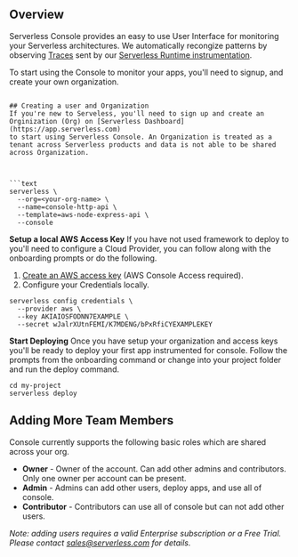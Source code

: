<!--
title: Using Serveless Console
menuText: Using Serveless Console
description: A guide to using Serverless Console UI
menuOrder: 1
-->

## Overview
Serverless Console provides an easy to use User Interface for 
monitoring your Serverless architectures. We automatically
recongize patterns by observing [Traces](traces.md) sent by our
[Serverless Runtime instrumentation](../concepts/index.md).


To start using the Console to monitor your apps, you'll need to
signup, and create your own organization. 
```

## Creating a user and Organization 
If you're new to Serveless, you'll need to sign up and create an 
Orginization (Org) on [Serverless Dashboard](https://app.serverless.com) 
to start using Serverless Console. An Organization is treated as a 
tenant across Serverless products and data is not able to be shared 
across Organization. 



```text	
serverless \
  --org=<your-org-name> \
  --name=console-http-api \
  --template=aws-node-express-api \
  --console
```

**Setup a local AWS Access Key**
If you have not used framework to deploy to you'll
need to configure a Cloud Provider, you can follow along
with the onboarding prompts or do the following.


1. [Create an AWS access key](https://www.youtube.com/watch?v=KngM5bfpttA)
(AWS Console Access required).
1. Configure your Credentials locally.

```text
serverless config credentials \
  --provider aws \
  --key AKIAIOSFODNN7EXAMPLE \
  --secret wJalrXUtnFEMI/K7MDENG/bPxRfiCYEXAMPLEKEY
```

**Start Deploying**
Once you have setup your organization and access keys
you'll be ready to deploy your first app instrumented
for console. Follow the prompts from the onboarding
command or change into your project folder and run
the deploy command.

```text
cd my-project
serverless deploy
```


## Adding More Team Members

Console currently supports the following basic roles which 
are shared across your org. 

* **Owner** - Owner of the account. Can add other admins and 
contributors. Only one owner per account can be present.
* **Admin** - Admins can add other users, deploy apps, and use 
all of console.
* **Contributor** - Contributors can use all of console but 
can not add other users.

*Note: adding users requires a valid Enterprise subscription
or a Free Trial. Please contact sales@serverless.com for details.*